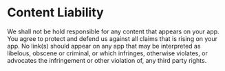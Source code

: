 # Content Liability

We shall not be hold responsible for any content that appears on your app. You agree to protect and defend us against all claims that is rising on your app. No link(s) should appear on any app that may be interpreted as libelous, obscene or criminal, or which infringes, otherwise violates, or advocates the infringement or other violation of, any third party rights.
